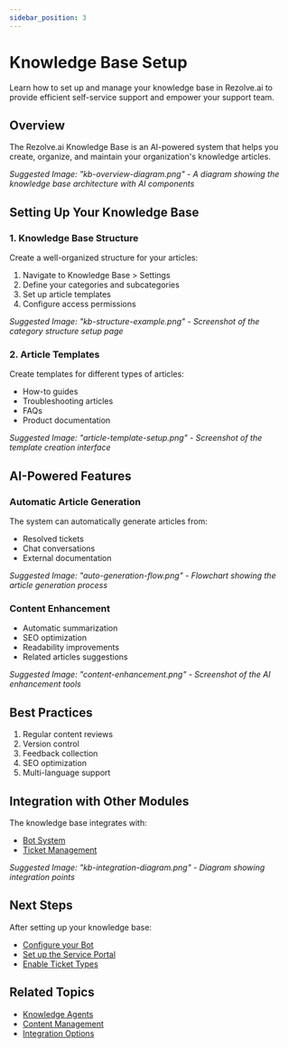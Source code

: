 ```yaml
---
sidebar_position: 3
---
```


# Knowledge Base Setup

Learn how to set up and manage your knowledge base in Rezolve.ai to provide efficient self-service support and empower your support team.

## Overview

The Rezolve.ai Knowledge Base is an AI-powered system that helps you create, organize, and maintain your organization's knowledge articles.

_Suggested Image: "kb-overview-diagram.png" - A diagram showing the knowledge base architecture with AI components_

## Setting Up Your Knowledge Base

### 1. Knowledge Base Structure
Create a well-organized structure for your articles:

1. Navigate to Knowledge Base > Settings
2. Define your categories and subcategories
3. Set up article templates
4. Configure access permissions

_Suggested Image: "kb-structure-example.png" - Screenshot of the category structure setup page_

### 2. Article Templates

Create templates for different types of articles:
- How-to guides
- Troubleshooting articles
- FAQs
- Product documentation

_Suggested Image: "article-template-setup.png" - Screenshot of the template creation interface_

## AI-Powered Features

### Automatic Article Generation
The system can automatically generate articles from:
- Resolved tickets
- Chat conversations
- External documentation

_Suggested Image: "auto-generation-flow.png" - Flowchart showing the article generation process_

### Content Enhancement
- Automatic summarization
- SEO optimization
- Readability improvements
- Related articles suggestions

_Suggested Image: "content-enhancement.png" - Screenshot of the AI enhancement tools_

## Best Practices

1. Regular content reviews
2. Version control
3. Feedback collection
4. SEO optimization
5. Multi-language support

## Integration with Other Modules

The knowledge base integrates with:
- [Bot System](using-bot)
- [Ticket Management](ticket-types)

_Suggested Image: "kb-integration-diagram.png" - Diagram showing integration points_

## Next Steps

After setting up your knowledge base:
- [Configure your Bot](using-bot)
- [Set up the Service Portal](../portal/overview.md)
- [Enable Ticket Types](ticket-types)

## Related Topics
- [Knowledge Agents](../ai-features/knowledge-agents)
- [Content Management](../core-concepts/knowledge)
- [Integration Options](../integrations/knowledge-base)
